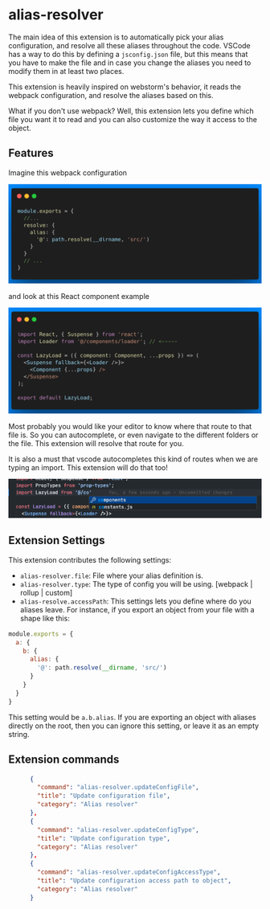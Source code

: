 # alias-resolver

The main idea of this extension is to automatically pick your alias configuration, and resolve all these aliases throughout the code. VSCode has a way to do this by defining a `jsconfig.json` file, but this means that you have to make the file and in case you change the aliases you need to modify them in at least two places.

This extension is heavily inspired on webstorm's behavior, it reads the webpack configuration, and resolve the aliases based on this.

What if you don't use webpack? Well, this extension lets you define which file you want it to read and you can also customize the way it access to the object.

## Features

Imagine this webpack configuration

![Route resolving](images/webpack-config.png)

and look at this React component example

![Route resolving](images/some-js-example.png)

Most probably you would like your editor to know where that route to that file is. So you can autocomplete, or even navigate to the different folders or the file. This extension will resolve that route for you.

It is also a must that vscode autocompletes this kind of routes when we are typing an import. This extension will do that too!

![Autocomplete](images/autocomplete.png)

## Extension Settings

This extension contributes the following settings:

- `alias-resolver.file`: File where your alias definition is.
- `alias-resolver.type`: The type of config you will be using. [webpack | rollup | custom]
- `alias-resolve.accessPath`: This settings lets you define where do you aliases leave. For instance, if you export an object from your file with a shape like this:

```js
module.exports = {
  a: {
    b: {
      alias: {
        '@': path.resolve(__dirname, 'src/')
      }
    }
  }
}
```

This setting would be `a.b.alias`. If you are exporting an object with aliases directly on the root, then you can ignore this setting, or leave it as an empty string.

## Extension commands

```json
      {
        "command": "alias-resolver.updateConfigFile",
        "title": "Update configuration file",
        "category": "Alias resolver"
      },
      {
        "command": "alias-resolver.updateConfigType",
        "title": "Update configuration type",
        "category": "Alias resolver"
      },
      {
        "command": "alias-resolver.updateConfigAccessType",
        "title": "Update configuration access path to object",
        "category": "Alias resolver"
      }
```